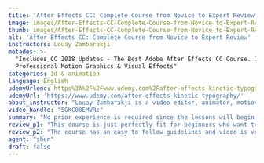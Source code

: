 ```yaml
---
title: 'After Effects CC: Complete Course from Novice to Expert Review'
image: images/After-Effects-CC-Complete-Course-from-Novice-to-Expert-Review.jpeg
thumb: images/After-Effects-CC-Complete-Course-from-Novice-to-Expert-Review.jpeg
alt: 'After Effects CC: Complete Course from Novice to Expert Review'
instructors: Louay Zambarakji
metades: >-
  "Includes CC 2018 Updates - The Best Adobe After Effects CC Course. Design
  Professional Motion Graphics & Visual Effects"
categories: 3d & animation
language: English
udemyUrlenc: https%3A%2F%2Fwww.udemy.com%2Fafter-effects-kinetic-typography%2F
udemyUrl: 'https://www.udemy.com/after-effects-kinetic-typography/'
about_instructor: "Louay Zambarakji is a video editor, animator, motion graphics and visual effects editor. He started learning After Effects since 1983. He used to assembly language to animate sprites in green and black and white screens. Nowadays he is animating videos in 3D format."
video_handle: "5GKC08EMVRc"
summary: "No prior experience is required since the lessons will begin from the very basics procedures and it covers all the fundamentals of After Effects software."
review_p1: "This course is just perfectly fit for beginners who want to start learning After Effects CC. No prior experience is required since the lessons will begin from the very basics procedures and it covers all the fundamentals of After Effects software. Students will have an in-depth understanding and how to effectively use the software. Familiarizing with the program is the most important part of learning and this is exactly what this course will do. The student will learn about the basic functions and tools of After Effects CC and how to properly apply them to a project. They will learn how to create animation and how to design a motion graphics video.  Step-by-step instructions were also given for creating 3D animation and 3D camera tracking and motion tracking."
review_p2: "The course has an easy to follow guidelines and video is very clear with the right pace which makes it comfortable for the students to learn the course. The instructor is very knowledgeable and expert in what he does, he also has a great sense of humor while teaching that makes it enjoyable to watch. He gave the most important information and useful tips and tricks to an effective workflow to make the project approach more professional. This course has a practical example to which his student can apply immediately the knowledge they had gained. He is also very accommodating and responsive to the queries made by his students. This course will definitely make his student proficient in using After Effects in no time."
agent: "shen"
draft: false
---
```


